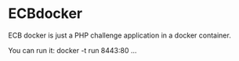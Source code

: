 # ECBdocker
ECB docker is just a PHP challenge application in a docker container.

You can run it: 
docker -t run 8443:80 ...
